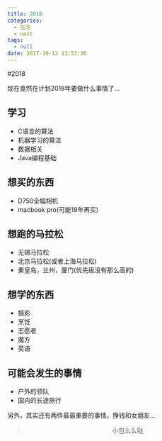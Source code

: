 ```yaml
---
title: 2018
categories:
  - 生活
  - next
tags:
  - null
date: 2017-10-12 13:53:36
---
```


#2018

现在竟然在计划2018年要做什么事情了...

## 学习
- C语言的算法
- 机器学习的算法
- 数据相关
- Java编程基础

## 想买的东西
- D750全幅相机
- macbook pro(可能19年再买)

## 想跑的马拉松
- 无锡马拉松
- 北京马拉松(或者上海马拉松)
- 秦皇岛，兰州，厦门(优先级没有那么高的)

## 想学的东西
- 摄影
- 烹饪
- 志愿者
- 魔方
- 英语

## 可能会发生的事情
- 户外的领队
- 国内的长途旅行

另外，其实还有两件最最重要的事情，挣钱和女朋友...

><div align=center>小包么么哒</div>